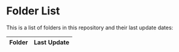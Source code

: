 # Folder List

This is a list of folders in this repository and their last update dates:

| Folder | Last Update |
| ------ | -----------|
